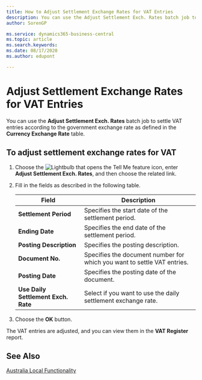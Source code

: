 ```yaml
---
title: How to Adjust Settlement Exchange Rates for VAT Entries
description: You can use the Adjust Settlement Exch. Rates batch job to settle VAT entries according to the government exchange rate as defined in the Currency Exchange Rate table.
author: SorenGP

ms.service: dynamics365-business-central
ms.topic: article
ms.search.keywords:
ms.date: 08/17/2020
ms.author: edupont

---
```

# Adjust Settlement Exchange Rates for VAT Entries

You can use the **Adjust Settlement Exch. Rates** batch job to settle VAT entries according to the government exchange rate as defined in the **Currency Exchange Rate** table.  

## To adjust settlement exchange rates for VAT  

1. Choose the ![Lightbulb that opens the Tell Me feature](../../media/ui-search/search_small.png "Tell me what you want to do") icon, enter **Adjust Settlement Exch. Rates**, and then choose the related link.  
2. Fill in the fields as described in the following table.  

    |Field|Description|  
    |---------------------------------|---------------------------------------|  
    |**Settlement Period**|Specifies the start date of the settlement period.|  
    |**Ending Date**|Specifies the end date of the settlement period.|  
    |**Posting Description**|Specifies the posting description.|  
    |**Document No.**|Specifies the document number for which you want to settle VAT entries.|  
    |**Posting Date**|Specifies the posting date of the document.|  
    |**Use Daily Settlement Exch. Rate**|Select if you want to use the daily settlement exchange rate.|  

3. Choose the **OK** button.  

The VAT entries are adjusted, and you can view them in the **VAT Register** report.

## See Also

[Australia Local Functionality](australia-local-functionality.md)  
